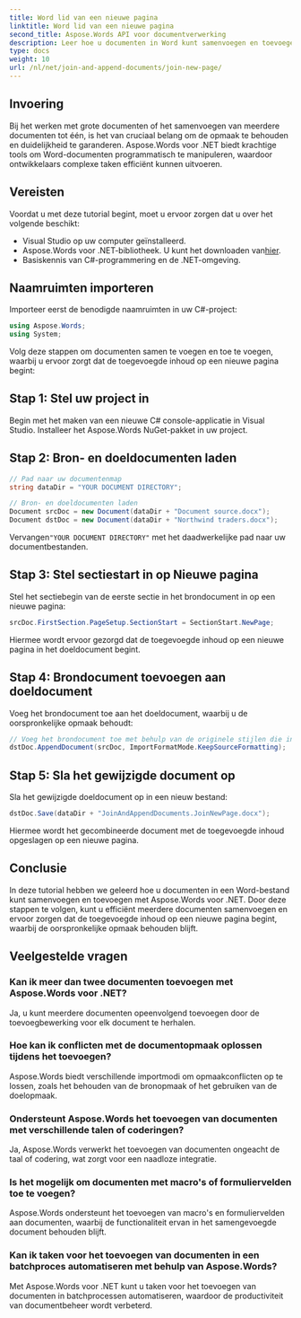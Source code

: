 ```yaml
---
title: Word lid van een nieuwe pagina
linktitle: Word lid van een nieuwe pagina
second_title: Aspose.Words API voor documentverwerking
description: Leer hoe u documenten in Word kunt samenvoegen en toevoegen met Aspose.Words voor .NET. Volg onze stapsgewijze handleiding voor het efficiënt samenvoegen van documenten.
type: docs
weight: 10
url: /nl/net/join-and-append-documents/join-new-page/
---
```

## Invoering

Bij het werken met grote documenten of het samenvoegen van meerdere documenten tot één, is het van cruciaal belang om de opmaak te behouden en duidelijkheid te garanderen. Aspose.Words voor .NET biedt krachtige tools om Word-documenten programmatisch te manipuleren, waardoor ontwikkelaars complexe taken efficiënt kunnen uitvoeren.

## Vereisten

Voordat u met deze tutorial begint, moet u ervoor zorgen dat u over het volgende beschikt:
- Visual Studio op uw computer geïnstalleerd.
-  Aspose.Words voor .NET-bibliotheek. U kunt het downloaden van[hier](https://releases.aspose.com/words/net/).
- Basiskennis van C#-programmering en de .NET-omgeving.

## Naamruimten importeren

Importeer eerst de benodigde naamruimten in uw C#-project:

```csharp
using Aspose.Words;
using System;
```

Volg deze stappen om documenten samen te voegen en toe te voegen, waarbij u ervoor zorgt dat de toegevoegde inhoud op een nieuwe pagina begint:

## Stap 1: Stel uw project in

Begin met het maken van een nieuwe C# console-applicatie in Visual Studio. Installeer het Aspose.Words NuGet-pakket in uw project.

## Stap 2: Bron- en doeldocumenten laden

```csharp
// Pad naar uw documentenmap
string dataDir = "YOUR DOCUMENT DIRECTORY";

// Bron- en doeldocumenten laden
Document srcDoc = new Document(dataDir + "Document source.docx");
Document dstDoc = new Document(dataDir + "Northwind traders.docx");
```

 Vervangen`"YOUR DOCUMENT DIRECTORY"` met het daadwerkelijke pad naar uw documentbestanden.

## Stap 3: Stel sectiestart in op Nieuwe pagina

Stel het sectiebegin van de eerste sectie in het brondocument in op een nieuwe pagina:

```csharp
srcDoc.FirstSection.PageSetup.SectionStart = SectionStart.NewPage;
```

Hiermee wordt ervoor gezorgd dat de toegevoegde inhoud op een nieuwe pagina in het doeldocument begint.

## Stap 4: Brondocument toevoegen aan doeldocument

Voeg het brondocument toe aan het doeldocument, waarbij u de oorspronkelijke opmaak behoudt:

```csharp
// Voeg het brondocument toe met behulp van de originele stijlen die in het brondocument zijn gevonden.
dstDoc.AppendDocument(srcDoc, ImportFormatMode.KeepSourceFormatting);
```

## Stap 5: Sla het gewijzigde document op

Sla het gewijzigde doeldocument op in een nieuw bestand:

```csharp
dstDoc.Save(dataDir + "JoinAndAppendDocuments.JoinNewPage.docx");
```

Hiermee wordt het gecombineerde document met de toegevoegde inhoud opgeslagen op een nieuwe pagina.

## Conclusie

In deze tutorial hebben we geleerd hoe u documenten in een Word-bestand kunt samenvoegen en toevoegen met Aspose.Words voor .NET. Door deze stappen te volgen, kunt u efficiënt meerdere documenten samenvoegen en ervoor zorgen dat de toegevoegde inhoud op een nieuwe pagina begint, waarbij de oorspronkelijke opmaak behouden blijft.

## Veelgestelde vragen

### Kan ik meer dan twee documenten toevoegen met Aspose.Words voor .NET?
Ja, u kunt meerdere documenten opeenvolgend toevoegen door de toevoegbewerking voor elk document te herhalen.

### Hoe kan ik conflicten met de documentopmaak oplossen tijdens het toevoegen?
Aspose.Words biedt verschillende importmodi om opmaakconflicten op te lossen, zoals het behouden van de bronopmaak of het gebruiken van de doelopmaak.

### Ondersteunt Aspose.Words het toevoegen van documenten met verschillende talen of coderingen?
Ja, Aspose.Words verwerkt het toevoegen van documenten ongeacht de taal of codering, wat zorgt voor een naadloze integratie.

### Is het mogelijk om documenten met macro's of formuliervelden toe te voegen?
Aspose.Words ondersteunt het toevoegen van macro's en formuliervelden aan documenten, waarbij de functionaliteit ervan in het samengevoegde document behouden blijft.

### Kan ik taken voor het toevoegen van documenten in een batchproces automatiseren met behulp van Aspose.Words?
Met Aspose.Words voor .NET kunt u taken voor het toevoegen van documenten in batchprocessen automatiseren, waardoor de productiviteit van documentbeheer wordt verbeterd.